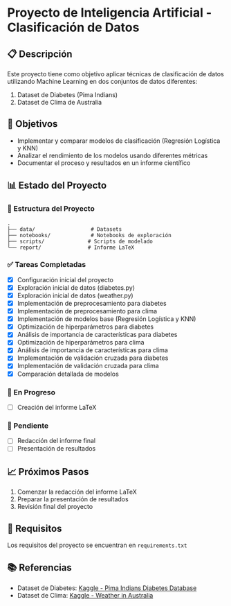 # Proyecto de Inteligencia Artificial - Clasificación de Datos

## 📋 Descripción
Este proyecto tiene como objetivo aplicar técnicas de clasificación de datos utilizando Machine Learning en dos conjuntos de datos diferentes:
1. Dataset de Diabetes (Pima Indians)
2. Dataset de Clima de Australia

## 🎯 Objetivos
- Implementar y comparar modelos de clasificación (Regresión Logística y KNN)
- Analizar el rendimiento de los modelos usando diferentes métricas
- Documentar el proceso y resultados en un informe científico

## 📊 Estado del Proyecto

### 📂 Estructura del Proyecto
```
.
├── data/                  # Datasets
├── notebooks/             # Notebooks de exploración
├── scripts/              # Scripts de modelado
└── report/               # Informe LaTeX
```

### ✅ Tareas Completadas
- [x] Configuración inicial del proyecto
- [x] Exploración inicial de datos (diabetes.py)
- [x] Exploración inicial de datos (weather.py)
- [x] Implementación de preprocesamiento para diabetes
- [x] Implementación de preprocesamiento para clima
- [x] Implementación de modelos base (Regresión Logística y KNN)
- [x] Optimización de hiperparámetros para diabetes
- [x] Análisis de importancia de características para diabetes
- [x] Optimización de hiperparámetros para clima
- [x] Análisis de importancia de características para clima
- [x] Implementación de validación cruzada para diabetes
- [x] Implementación de validación cruzada para clima
- [x] Comparación detallada de modelos

### 🚧 En Progreso
- [ ] Creación del informe LaTeX

### 📝 Pendiente
- [ ] Redacción del informe final
- [ ] Presentación de resultados

## 📈 Próximos Pasos
1. Comenzar la redacción del informe LaTeX
2. Preparar la presentación de resultados
3. Revisión final del proyecto

## 🔧 Requisitos
Los requisitos del proyecto se encuentran en `requirements.txt`

## 📚 Referencias
- Dataset de Diabetes: [Kaggle - Pima Indians Diabetes Database](https://www.kaggle.com/datasets/uciml/pima-indians-diabetes-database)
- Dataset de Clima: [Kaggle - Weather in Australia](https://www.kaggle.com/datasets/jsphyg/weather-dataset-rattle-package)